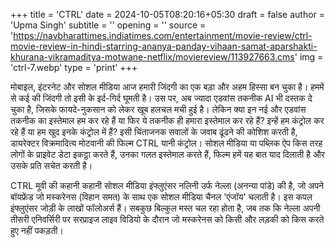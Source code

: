 +++
title = 'CTRL'
date = 2024-10-05T08:20:16+05:30
draft = false
author = 'Upma Singh'
subtitle = ''
opening = ''
source = 'https://navbharattimes.indiatimes.com/entertainment/movie-review/ctrl-movie-review-in-hindi-starring-ananya-panday-vihaan-samat-aparshakti-khurana-vikramaditya-motwane-netflix/moviereview/113927663.cms'
img = 'ctrl-7.webp'
type = 'print'
+++

मोबाइल, इंटरनेट और सोशल मीडिया आज हमारी जिंदगी का एक बड़ा और अहम हिस्सा बन चुका है। हममें से कई की जिंदगी तो इसी के इर्द-गिर्द घूमती है। उस पर, अब ज्यादा एडवांस तकनीक AI भी दस्तक दे चुका है, जिसके फायदे-नुकसान को लेकर खूब हलचल मची हुई है। लेकिन क्या इन नई और एडवांस तकनीक का इस्तेमाल हम कर रहे हैं या फिर ये तकनीक ही हमारा इस्तेमाल कर रहे हैं? इन्हें हम कंट्रोल कर रहे हैं या हम खुद इनके कंट्रोल में हैं? इसी चिंताजनक सवालों के जवाब ढूंढने की कोशिश करती है, डायरेक्टर विक्रमादित्य मोटवानी की फिल्म CTRL यानी कंट्रोल। सोशल मीडिया या पब्लिक ऐप किस तरह लोगों के प्राइवेट डेटा इकट्ठा करते हैं, उनका गलत इस्तेमाल करते हैं, फिल्म हमें यह बात याद दिलाती है और उसके प्रति सचेत करती है।

CTRL मूवी की कहानी
कहानी सोशल मीडिया इंफ्लुएंसर नलिनी उर्फ नेल्ला (अनन्या पांडे) की है, जो अपने बॉयफ्रेंड जो मस्करेनस (विहान समत) के साथ एक सोशल मीडिया चैनल 'एंजॉय' चलाती है। इस कपल इंफ्लुएंसर जोड़ी के लाखों फॉलोअर्स हैं। सबकुछ बिल्कुल मस्त चल रहा होता है, जब तक कि नेल्ला अपनी तीसरी एनिवर्सिरी पर सरप्राइज लाइव विडियो के दौरान जो मस्‍करेनस को किसी और लड़की को किस करते हुए नहीं पकड़ती।
